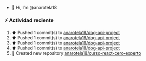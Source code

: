 - 👋 Hi, I’m @anarotela18

### :zap: Actividad reciente
<!--RECENT_ACTIVITY:start-->
1. ⬆️ Pushed 1 commit(s) to [anarotela18/dog-api-project](https://github.com/anarotela18/dog-api-project)<br>
2. ⬆️ Pushed 1 commit(s) to [anarotela18/dog-api-project](https://github.com/anarotela18/dog-api-project)<br>
3. ⬆️ Pushed 1 commit(s) to [anarotela18/dog-api-project](https://github.com/anarotela18/dog-api-project)<br>
4. ⬆️ Pushed 1 commit(s) to [anarotela18/dog-api-project](https://github.com/anarotela18/dog-api-project)<br>
5. 📔 Created new repository [anarotela18/curso-react-cero-experto](https://github.com/anarotela18/curso-react-cero-experto)<br>
<!--RECENT_ACTIVITY:end-->
